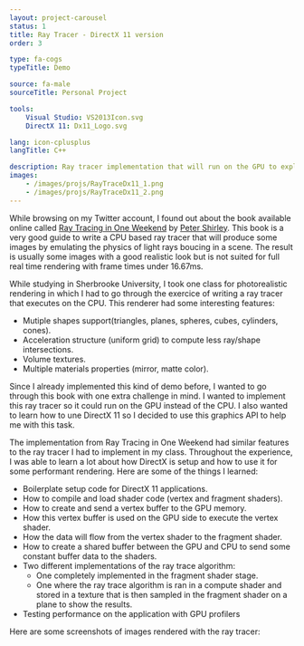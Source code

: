 ```yaml
---
layout: project-carousel
status: 1
title: Ray Tracer - DirectX 11 version
order: 3

type: fa-cogs
typeTitle: Demo

source: fa-male
sourceTitle: Personal Project

tools:
    Visual Studio: VS2013Icon.svg
    DirectX 11: Dx11_Logo.svg

lang: icon-cplusplus
langTitle: C++

description: Ray tracer implementation that will run on the GPU to explore the DirectX 11 graphics API. Also a good experience writing HLSL shaders (Compute, Vertex, Fragment)
images:
    - /images/projs/RayTraceDx11_1.png
    - /images/projs/RayTraceDx11_2.png
---
```


While browsing on my Twitter account, I found out about the book available online called [Ray Tracing in One Weekend](https://raytracing.github.io/books/RayTracingInOneWeekend.html) by [Peter Shirley](https://twitter.com/Peter_shirley). This book is a very good guide to write a CPU based ray tracer that will produce some images by emulating the physics of light rays boucing in a scene. The result is usually some images with a good realistic look but is not suited for full real time rendering with frame times under 16.67ms.

While studying in Sherbrooke University, I took one class for photorealistic rendering in which I had to go through the exercice of writing a ray tracer that executes on the CPU. This renderer had some interesting features:

- Mutiple shapes support(triangles, planes, spheres, cubes, cylinders, cones).
- Acceleration structure (uniform grid) to compute less ray/shape intersections.
- Volume textures.
- Multiple materials properties (mirror, matte color).

Since I already implemented this kind of demo before, I wanted to go through this book with one extra challenge in mind. I wanted to implement this ray tracer so it could run on the GPU instead of the CPU. I also wanted to learn how to une DirectX 11 so I decided to use this graphics API to help me with this task.

The implementation from Ray Tracing in One Weekend had similar features to the ray tracer I had to implement in my class. Throughout the experience, I was able to learn a lot about how DirectX is setup and how to use it for some performant rendering. Here are some of the things I learned:

- Boilerplate setup code for DirectX 11 applications.
- How to compile and load shader code (vertex and fragment shaders).
- How to create and send a vertex buffer to the GPU memory.
- How this vertex buffer is used on the GPU side to execute the vertex shader.
- How the data will flow from the vertex shader to the fragment shader.
- How to create a shared buffer between the GPU and CPU to send some constant buffer data to the shaders.
- Two different implementations of the ray trace algorithm:
    - One completely implemented in the fragment shader stage.
    - One where the ray trace algorithm is ran in a compute shader and stored in a texture that is then sampled in the fragment shader on a plane to show the results.
- Testing performance on the application with GPU profilers

Here are some screenshots of images rendered with the ray tracer:
